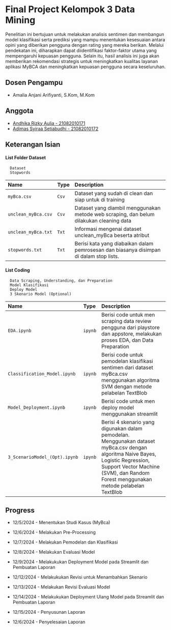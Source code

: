 
# Final Project Kelompok 3 Data Mining

Penelitian ini bertujuan untuk melakukan analisis sentimen dan membangun model klasifikasi serta prediksi yang mampu menentukan kesesuaian antara opini yang diberikan pengguna dengan rating yang mereka berikan. Melalui pendekatan ini, diharapkan dapat diidentifikasi faktor-faktor utama yang mempengaruhi kepuasan pengguna. Selain itu, hasil analisis ini juga akan memberikan rekomendasi strategis untuk meningkatkan kualitas layanan aplikasi MyBCA dan meningkatkan kepuasan pengguna secara keseluruhan.


## Dosen Pengampu
- Amalia Anjani Arifiyanti, S.Kom, M.Kom

## Anggota
- [Andhika Rizky Aulia - 21082010171](https://github.com/ndikrp)
- [Adimas Syiraa Setiabudhi - 21082010172](https://github.com/samidss56)


## Keterangan Isian

#### List Folder Dataset

```http
  Dataset
  Stopwords
```

| Name | Type     | Description                |
| :-------- | :------- | :------------------------- |
| `myBca.csv` | `Csv` | Dataset yang sudah di clean dan siap untuk di training |
| `unclean_myBca.csv` | `Csv` | Dataset yang diambil menggunakan metode web scraping, dan belum dilakukan cleaning data |'
| `unclean_myBca.txt` | `Txt` | Informasi mengenai dataset unclean_myBca beserta atribut |
| `stopwords.txt` | `Txt` | Berisi kata yang diabaikan dalam pemrosesan dan biasanya disimpan di dalam stop lists. |

#### List Coding
```http
  Data Scraping, Understanding, dan Preparation
  Model Klasifikasi
  Deploy Model
  3 Skenario Model (Optional)
```

| Name | Type     | Description                       |
| :-------- | :------- | :-------------------------------- |
| `EDA.ipynb`      | `ipynb` | Berisi code untuk men scraping data review pengguna dari playstore dan appstore, melakukan proses EDA, dan Data Preparation |
| `Classification_Model.ipynb`      | `ipynb` | Berisi code untuk pemodelan klasifikasi sentimen dari dataset myBca.csv menggunakan algoritma SVM dengan metode pelabelan TextBlob|
| `Model_Deployment.ipynb`      | `ipynb` | Berisi code untuk men deploy model menggunakan streamlit |
| `3_ScenarioModel_(Opt).ipynb`      | `ipynb` | Berisi 4 skenario yang digunakan dalam pemodelan. Menggunakan dataset myBca.csv dengan algoritma Naive Bayes, Logistic Regression, Support Vector Machine (SVM), dan Random Forest menggunakan metode pelabelan TextBlob|



## Progress

- 12/5/2024 - Menentukan Studi Kasus (MyBca)

- 12/6/2024 - Melakukan Pre-Processing

- 12/7/2024 - Melakukan Pemodelan dan Klasifikasi 

- 12/8/2024 - Melakukan Evaluasi Model

- 12/9/2024 - Melakukukan Deployment Model pada Streamlit dan Pembuatan Laporan

- 12/12/2024 - Melakukukan Revisi untuk Menambahkan Skenario

- 12/13/2024 - Melakukan Revisi Evaluasi Model 

- 12/14/2024 - Melakukukan Deployment Ulang Model pada Streamlit dan Pembuatan Laporan

- 12/15/2024 - Penyusunan Laporan

- 12/6/2024 - Penyelesaian Laporan

